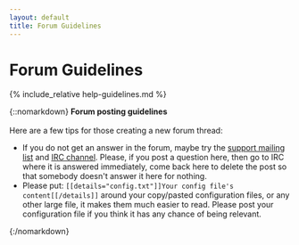 ```yaml
---
layout: default
title: Forum Guidelines
---
```


# Forum Guidelines

{% include_relative help-guidelines.md %}

{::nomarkdown}
<sl-alert variant="primary" open>
  <sl-icon slot="icon" name="chat-dots"></sl-icon>
  <strong>Forum posting guidelines</strong><br><br>
  Here are a few tips for those creating a new forum thread:
  <ul>
    <li>If you do not get an answer in the forum, maybe try the <a href="http://groups.google.com/group/smoothieware-support">support mailing list</a> and <a href="irc">IRC channel</a>. Please, if you post a question here, then go to IRC where it is answered immediately, come back here to delete the post so that somebody doesn't answer it here for nothing.</li>
    <li>Please put: <code>[[details="config.txt"]]Your config file's content[[/details]]</code> around your copy/pasted configuration files, or any other large file, it makes them much easier to read. Please post your configuration file if you think it has any chance of being relevant.</li>
  </ul>
</sl-alert>
{:/nomarkdown}

